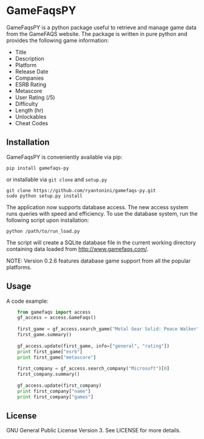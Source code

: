 GameFaqsPY
========

GameFaqsPY is a python package useful to retrieve and manage game data from the GameFAQS website.  The package is written in pure python and provides the following game information:

* Title
* Description
* Platform
* Release Date
* Companies
* ESRB Rating
* Metascore
* User Rating (/5)
* Difficulty
* Length (hr)
* Unlockables
* Cheat Codes

Installation
------------

GameFaqsPY is conveniently available via pip:

    pip install gamefaqs-py

or installable via ``git clone`` and ``setup.py``

    git clone https://github.com/ryantonini/gamefaqs-py.git
    sudo python setup.py install

The application now supports database access.  The new access system runs queries with speed and efficiency.  To use the database system, run the following script upon installation:

    python /path/to/run_load.py

The script will create a SQLite database file in the current working directory containing data loaded from http://www.gamefaqs.com/.

NOTE: Version 0.2.6 features database game support from all the popular platforms.

Usage
-----

A code example:

```python
    from gamefaqs import access
    gf_access = access.GameFaqs()
    
    first_game = gf_access.search_game("Metal Gear Solid: Peace Walker")[0]
    first_game.summary()
    
    gf_access.update(first_game, info=["general", "rating"])
    print first_game["esrb"]
    print first_game["metascore"]
    
    first_company = gf_access.search_company("Microsoft")[0]
    first_company.summary()
    
    gf_access.update(first_company)
    print first_company["name"]
    print first_company["games"]
```

License
-------

GNU General Public License Version 3.  See LICENSE for more details.
    

